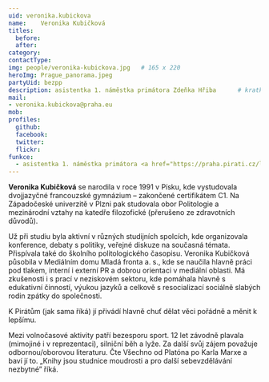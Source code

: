 ```yaml
---
uid: veronika.kubickova
name:    Veronika Kubičková
titles:
  before: 
  after:
category:                
contactType: 
img: people/veronika-kubickova.jpg   # 165 x 220
heroImg: Prague_panorama.jpeg
partyUid: bezpp
description: asistentka 1. náměstka primátora Zdeňka Hřiba  	# kratký popis, max 160 znaků
mail:
- veronika.kubickova@praha.eu
mob: 
profiles:
  github:       
  facebook:    
  twitter: 		  
  flickr:		  
funkce:
  - asistentka 1. náměstka primátora <a href="https://praha.pirati.cz/lide/zdenek-hrib.html">Zdeňka Hřiba</a>
---
```


**Veronika Kubičková** se narodila v roce 1991 v Písku, kde vystudovala dvojjazyčné francouzské gymnázium – zakončené certifikátem C1. Na Západočeské univerzitě v Plzni pak studovala obor Politologie a mezinárodní vztahy na katedře filozofické (přerušeno ze zdravotních důvodů).

Už při studiu byla aktivní v různých studijních spolcích, kde organizovala konference, debaty s politiky, veřejné diskuze na současná témata. Přispívala také do školního politologického časopisu.
Veronika Kubičková působila v Mediálním domu Mladá fronta a. s., kde se naučila hlavně práci pod tlakem, interní i externí PR a dobrou orientaci v mediální oblasti. Má zkušenosti i s prací v neziskovém sektoru, kde pomáhala hlavně s edukativní činností, výukou jazyků a celkově s resocializací sociálně slabých rodin zpátky do společnosti.

K Pirátům (jak sama říká) jí přivádí hlavně chuť dělat věci pořádně a měnit k lepšímu.

Mezi volnočasové aktivity patří bezesporu sport. 12 let závodně plavala (mimojiné i v reprezentaci), silniční běh a lyže. Za další svůj zájem považuje odbornou/oborovou literaturu. Čte Všechno od Platóna po Karla Marxe a baví jí to. „Knihy jsou studnice moudrosti a pro další sebevzdělávání nezbytné” říká.
